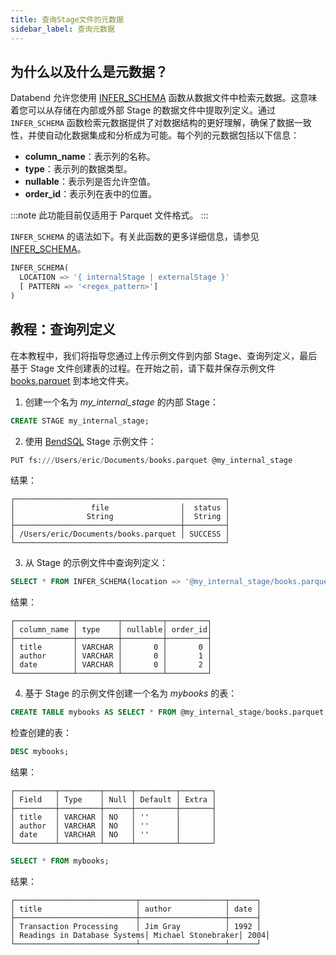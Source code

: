 ```yaml
---
title: 查询Stage文件的元数据
sidebar_label: 查询元数据
---
```


## 为什么以及什么是元数据？

Databend 允许您使用 [INFER_SCHEMA](/sql/sql-functions/table-functions/infer-schema) 函数从数据文件中检索元数据。这意味着您可以从存储在内部或外部 Stage 的数据文件中提取列定义。通过 `INFER_SCHEMA` 函数检索元数据提供了对数据结构的更好理解，确保了数据一致性，并使自动化数据集成和分析成为可能。每个列的元数据包括以下信息：

- **column_name**：表示列的名称。
- **type**：表示列的数据类型。
- **nullable**：表示列是否允许空值。
- **order_id**：表示列在表中的位置。

:::note
此功能目前仅适用于 Parquet 文件格式。
:::

`INFER_SCHEMA` 的语法如下。有关此函数的更多详细信息，请参见 [INFER_SCHEMA](/sql/sql-functions/table-functions/infer-schema)。

```sql
INFER_SCHEMA(
  LOCATION => '{ internalStage | externalStage }'
  [ PATTERN => '<regex_pattern>']
)
```

## 教程：查询列定义

在本教程中，我们将指导您通过上传示例文件到内部 Stage、查询列定义，最后基于 Stage 文件创建表的过程。在开始之前，请下载并保存示例文件 [books.parquet](https://datafuse-1253727613.cos.ap-hongkong.myqcloud.com/data/books.parquet) 到本地文件夹。

1. 创建一个名为 _my_internal_stage_ 的内部 Stage：

```sql
CREATE STAGE my_internal_stage;
```

2. 使用 [BendSQL](../../30-sql-clients/00-bendsql/index.md) Stage 示例文件：

```sql
PUT fs:///Users/eric/Documents/books.parquet @my_internal_stage
```

结果：

```
┌───────────────────────────────────────────────┐
│                 file                │  status │
│                String               │  String │
├─────────────────────────────────────┼─────────┤
│ /Users/eric/Documents/books.parquet │ SUCCESS │
└───────────────────────────────────────────────┘
```

3. 从 Stage 的示例文件中查询列定义：

```sql
SELECT * FROM INFER_SCHEMA(location => '@my_internal_stage/books.parquet');
```

结果：

```
┌─────────────┬─────────┬─────────┬─────────┐
│ column_name │ type    │ nullable│ order_id│
├─────────────┼─────────┼─────────┼─────────┤
│ title       │ VARCHAR │       0 │       0 │
│ author      │ VARCHAR │       0 │       1 │
│ date        │ VARCHAR │       0 │       2 │
└─────────────┴─────────┴─────────┴─────────┘
```

4. 基于 Stage 的示例文件创建一个名为 _mybooks_ 的表：

```sql
CREATE TABLE mybooks AS SELECT * FROM @my_internal_stage/books.parquet;
```

检查创建的表：

```sql
DESC mybooks;
```

结果：

```
┌─────────┬─────────┬──────┬─────────┬───────┐
│ Field   │ Type    │ Null │ Default │ Extra │
├─────────┼─────────┼──────┼─────────┼───────┤
│ title   │ VARCHAR │ NO   │ ''      │       │
│ author  │ VARCHAR │ NO   │ ''      │       │
│ date    │ VARCHAR │ NO   │ ''      │       │
└─────────┴─────────┴──────┴─────────┴───────┘
```

```sql
SELECT * FROM mybooks;
```

结果：

```
┌───────────────────────────┬───────────────────┬──────┐
│ title                     │ author            │ date │
├───────────────────────────┼───────────────────┼──────┤
│ Transaction Processing    │ Jim Gray          │ 1992 │
│ Readings in Database Systems│ Michael Stonebraker│ 2004│
└───────────────────────────┴───────────────────┴──────┘
```
